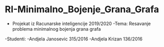 # RI-Minimalno_Bojenje_Grana_Grafa

- Projekat iz Racunarske inteligencije 2019/2020
-Tema: Resavanje problema minimalnog bojenja grana grafa

-Studenti:
      -Andjela Janosevic 315/2016
      -Andjela Krizan 136/2016
